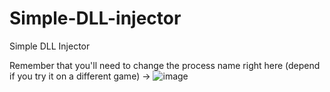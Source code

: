 # Simple-DLL-injector
Simple DLL Injector

Remember that you'll need to change the process name right here (depend if you try it on a different game) -> ![image](https://github.com/nicxs-on/Simple-DLL-injector/assets/152003519/6675e600-d3ea-4551-86d9-30c27f72330f)
